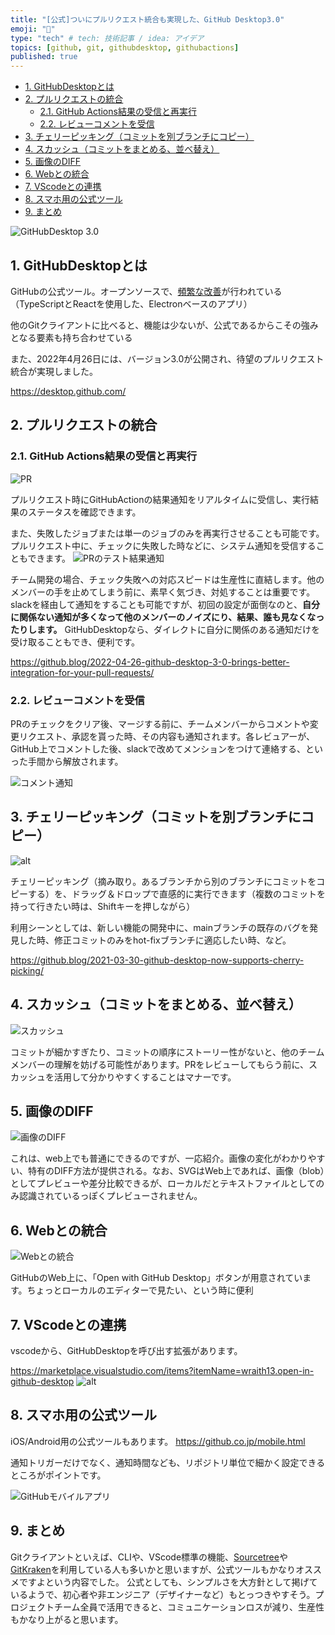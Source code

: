 ```yaml
---
title: "[公式]ついにプルリクエスト統合も実現した、GitHub Desktop3.0"
emoji: "🙆"
type: "tech" # tech: 技術記事 / idea: アイデア
topics: [github, git, githubdesktop, githubactions]
published: true
---
```


- [1. GitHubDesktopとは](#1.-githubdesktop%E3%81%A8%E3%81%AF)
- [2. プルリクエストの統合](#2.-%E3%83%97%E3%83%AB%E3%83%AA%E3%82%AF%E3%82%A8%E3%82%B9%E3%83%88%E3%81%AE%E7%B5%B1%E5%90%88)
  - [2.1. GitHub Actions結果の受信と再実行](#2.1.-github-actions%E7%B5%90%E6%9E%9C%E3%81%AE%E5%8F%97%E4%BF%A1%E3%81%A8%E5%86%8D%E5%AE%9F%E8%A1%8C)
  - [2.2. レビューコメントを受信](#2.2.-%E3%83%AC%E3%83%93%E3%83%A5%E3%83%BC%E3%82%B3%E3%83%A1%E3%83%B3%E3%83%88%E3%82%92%E5%8F%97%E4%BF%A1)
- [3. チェリーピッキング（コミットを別ブランチにコピー）](#3.-%E3%83%81%E3%82%A7%E3%83%AA%E3%83%BC%E3%83%94%E3%83%83%E3%82%AD%E3%83%B3%E3%82%B0%EF%BC%88%E3%82%B3%E3%83%9F%E3%83%83%E3%83%88%E3%82%92%E5%88%A5%E3%83%96%E3%83%A9%E3%83%B3%E3%83%81%E3%81%AB%E3%82%B3%E3%83%94%E3%83%BC%EF%BC%89)
- [4. スカッシュ（コミットをまとめる、並べ替え）](#4.-%E3%82%B9%E3%82%AB%E3%83%83%E3%82%B7%E3%83%A5%EF%BC%88%E3%82%B3%E3%83%9F%E3%83%83%E3%83%88%E3%82%92%E3%81%BE%E3%81%A8%E3%82%81%E3%82%8B%E3%80%81%E4%B8%A6%E3%81%B9%E6%9B%BF%E3%81%88%EF%BC%89)
- [5. 画像のDIFF](#5.-%E7%94%BB%E5%83%8F%E3%81%AEdiff)
- [6. Webとの統合](#6.-web%E3%81%A8%E3%81%AE%E7%B5%B1%E5%90%88)
- [7. VScodeとの連携](#7.-vscode%E3%81%A8%E3%81%AE%E9%80%A3%E6%90%BA)
- [8. スマホ用の公式ツール](#8.-%E3%82%B9%E3%83%9E%E3%83%9B%E7%94%A8%E3%81%AE%E5%85%AC%E5%BC%8F%E3%83%84%E3%83%BC%E3%83%AB)
- [9. まとめ](#9.-%E3%81%BE%E3%81%A8%E3%82%81)

![GitHubDesktop 3.0](https://github.blog/wp-content/uploads/2022/04/github-desktop-hero.png?resize=2400%2C1260)

## 1. GitHubDesktopとは

GitHubの公式ツール。オープンソースで、[頻繁な改善](https://desktop.github.com/release-notes/)が行われている（TypeScriptとReactを使用した、Electronベースのアプリ）

他のGitクライアントに比べると、機能は少ないが、公式であるからこその強みとなる要素も持ち合わせている

また、2022年4月26日には、バージョン3.0が公開され、待望のプルリクエスト統合が実現しました。

https://desktop.github.com/

## 2. プルリクエストの統合

### 2.1. GitHub Actions結果の受信と再実行

![PR](/images/tech-github-desktop/1.gif)

プルリクエスト時にGitHubActionの結果通知をリアルタイムに受信し、実行結果のステータスを確認できます。

また、失敗したジョブまたは単一のジョブのみを再実行させることも可能です。
プルリクエスト中に、チェックに失敗した時などに、システム通知を受信することもできます。
![PRのテスト結果通知](/images/tech-github-desktop/2022-04-29-1201.png)

チーム開発の場合、チェック失敗への対応スピードは生産性に直結します。他のメンバーの手を止めてしまう前に、素早く気づき、対処することは重要です。
slackを経由して通知をすることも可能ですが、初回の設定が面倒なのと、**自分に関係ない通知が多くなって他のメンバーのノイズにり、結果、誰も見なくなったりします。**
GitHubDesktopなら、ダイレクトに自分に関係のある通知だけを受け取ることもでき、便利です。

https://github.blog/2022-04-26-github-desktop-3-0-brings-better-integration-for-your-pull-requests/

### 2.2. レビューコメントを受信

PRのチェックをクリア後、マージする前に、チームメンバーからコメントや変更リクエスト、承認を貰った時、その内容も通知されます。各レビュアーが、GitHub上でコメントした後、slackで改めてメンションをつけて連絡する、といった手間から解放されます。

![コメント通知](/images/tech-github-desktop/2022-04-29-1211.png)

## 3. チェリーピッキング（コミットを別ブランチにコピー）

![alt](/images/tech-github-desktop/3.gif)

チェリーピッキング（摘み取り。あるブランチから別のブランチにコミットをコピーする）を、ドラッグ＆ドロップで直感的に実行できます（複数のコミットを持って行きたい時は、Shiftキーを押しながら）

利用シーンとしては、新しい機能の開発中に、mainブランチの既存のバグを発見した時、修正コミットのみをhot-fixブランチに適応したい時、など。

https://github.blog/2021-03-30-github-desktop-now-supports-cherry-picking/

## 4. スカッシュ（コミットをまとめる、並べ替え）

![スカッシュ](/images/tech-github-desktop/2.gif)

コミットが細かすぎたり、コミットの順序にストーリー性がないと、他のチームメンバーの理解を妨げる可能性があります。PRをレビューしてもらう前に、スカッシュを活用して分かりやすくすることはマナーです。

## 5. 画像のDIFF

![画像のDIFF](/images/tech-github-desktop/4.gif)

これは、web上でも普通にできるのですが、一応紹介。画像の変化がわかりやすい、特有のDIFF方法が提供される。なお、SVGはWeb上であれば、画像（blob）としてプレビューや差分比較できるが、ローカルだとテキストファイルとしてのみ認識されているっぽくプレビューされません。

## 6. Webとの統合

![Webとの統合](/images/tech-github-desktop/5.gif)

GitHubのWeb上に、「Open with GitHub Desktop」ボタンが用意されています。ちょっとローカルのエディターで見たい、という時に便利

## 7. VScodeとの連携

vscodeから、GitHubDesktopを呼び出す拡張があります。

https://marketplace.visualstudio.com/items?itemName=wraith13.open-in-github-desktop
![alt](/images/tech-github-desktop/2022-04-29-0114.png)

## 8. スマホ用の公式ツール

iOS/Android用の公式ツールもあります。
https://github.co.jp/mobile.html

通知トリガーだけでなく、通知時間なども、リポジトリ単位で細かく設定できるところがポイントです。

![GitHubモバイルアプリ](/images/tech-github-desktop/2022-04-29-1247.png)

## 9. まとめ

Gitクライアントといえば、CLIや、VScode標準の機能、[Sourcetree](https://www.sourcetreeapp.com/)や[GitKraken](https://www.gitkraken.com/)を利用している人も多いかと思いますが、公式ツールもかなりオススメですよという内容でした。
公式としても、シンプルさを大方針として掲げているようで、初心者や非エンジニア（デザイナーなど）もとっつきやすそう。プロジェクトチーム全員で活用できると、コミュニケーションロスが減り、生産性もかなり上がると思います。
